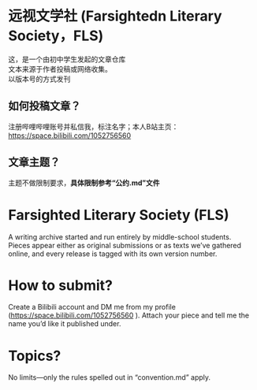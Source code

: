 # 远视文学社 (Farsightedn Literary Society，FLS) 
这，是一个由初中学生发起的文章仓库  
文本来源于作者投稿或网络收集。  
以版本号的方式发刊  
## 如何投稿文章？  
注册哔哩哔哩账号并私信我，标注名字；本人B站主页：https://space.bilibili.com/1052756560 
## 文章主题？  
主题不做限制要求，**具体限制参考“公约.md”文件**

# Farsighted Literary Society (FLS)  
A writing archive started and run entirely by middle-school students.  
Pieces appear either as original submissions or as texts we’ve gathered online, and every release is tagged with its own version number.  

# How to submit?  
Create a Bilibili account and DM me from my profile (https://space.bilibili.com/1052756560 ). Attach your piece and tell me the name you’d like it published under.

# Topics?  
No limits—only the rules spelled out in “convention.md” apply.
